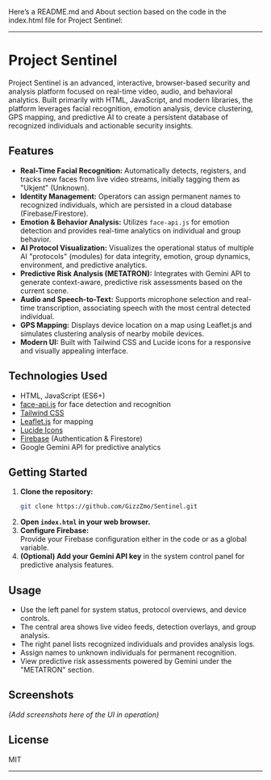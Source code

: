 Here’s a README.md and About section based on the code in the index.html file for Project Sentinel:

---

# Project Sentinel

Project Sentinel is an advanced, interactive, browser-based security and analysis platform focused on real-time video, audio, and behavioral analytics. Built primarily with HTML, JavaScript, and modern libraries, the platform leverages facial recognition, emotion analysis, device clustering, GPS mapping, and predictive AI to create a persistent database of recognized individuals and actionable security insights.

## Features

- **Real-Time Facial Recognition:** Automatically detects, registers, and tracks new faces from live video streams, initially tagging them as "Ukjent" (Unknown).
- **Identity Management:** Operators can assign permanent names to recognized individuals, which are persisted in a cloud database (Firebase/Firestore).
- **Emotion & Behavior Analysis:** Utilizes `face-api.js` for emotion detection and provides real-time analytics on individual and group behavior.
- **AI Protocol Visualization:** Visualizes the operational status of multiple AI "protocols" (modules) for data integrity, emotion, group dynamics, environment, and predictive analytics.
- **Predictive Risk Analysis (METATRON):** Integrates with Gemini API to generate context-aware, predictive risk assessments based on the current scene.
- **Audio and Speech-to-Text:** Supports microphone selection and real-time transcription, associating speech with the most central detected individual.
- **GPS Mapping:** Displays device location on a map using Leaflet.js and simulates clustering analysis of nearby mobile devices.
- **Modern UI:** Built with Tailwind CSS and Lucide icons for a responsive and visually appealing interface.

## Technologies Used

- HTML, JavaScript (ES6+)
- [face-api.js](https://github.com/justadudewhohacks/face-api.js) for face detection and recognition
- [Tailwind CSS](https://tailwindcss.com/)
- [Leaflet.js](https://leafletjs.com/) for mapping
- [Lucide Icons](https://lucide.dev/)
- [Firebase](https://firebase.google.com/) (Authentication & Firestore)
- Google Gemini API for predictive analytics

## Getting Started

1. **Clone the repository:**
   ```bash
   git clone https://github.com/GizzZmo/Sentinel.git
   ```
2. **Open `index.html` in your web browser.**
3. **Configure Firebase:**  
   Provide your Firebase configuration either in the code or as a global variable.
4. **(Optional) Add your Gemini API key** in the system control panel for predictive analysis features.

## Usage

- Use the left panel for system status, protocol overviews, and device controls.
- The central area shows live video feeds, detection overlays, and group analysis.
- The right panel lists recognized individuals and provides analysis logs.
- Assign names to unknown individuals for permanent recognition.
- View predictive risk assessments powered by Gemini under the "METATRON" section.

## Screenshots

*(Add screenshots here of the UI in operation)*

## License

MIT

---
